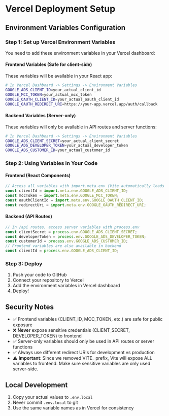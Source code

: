 # Vercel Deployment Setup

## Environment Variables Configuration

### Step 1: Set up Vercel Environment Variables

You need to add these environment variables in your Vercel dashboard:

#### Frontend Variables (Safe for client-side)
These variables will be available in your React app:

```bash
# In Vercel Dashboard -> Settings -> Environment Variables
GOOGLE_ADS_CLIENT_ID=your_actual_client_id
GOOGLE_MCC_TOKEN=your_actual_mcc_token  
GOOGLE_OAUTH_CLIENT_ID=your_actual_oauth_client_id
GOOGLE_OAUTH_REDIRECT_URI=https://your-app.vercel.app/auth/callback
```

#### Backend Variables (Server-only)
These variables will only be available in API routes and server functions:

```bash
# In Vercel Dashboard -> Settings -> Environment Variables
GOOGLE_ADS_CLIENT_SECRET=your_actual_client_secret
GOOGLE_ADS_DEVELOPER_TOKEN=your_actual_developer_token
GOOGLE_ADS_CUSTOMER_ID=your_actual_customer_id
```

### Step 2: Using Variables in Your Code

#### Frontend (React Components)
```javascript
// Access all variables with import.meta.env (Vite automatically loads them)
const clientId = import.meta.env.GOOGLE_ADS_CLIENT_ID;
const mccToken = import.meta.env.GOOGLE_MCC_TOKEN;
const oauthClientId = import.meta.env.GOOGLE_OAUTH_CLIENT_ID;
const redirectUri = import.meta.env.GOOGLE_OAUTH_REDIRECT_URI;
```

#### Backend (API Routes)
```javascript
// In /api routes, access server variables with process.env
const clientSecret = process.env.GOOGLE_ADS_CLIENT_SECRET;
const developerToken = process.env.GOOGLE_ADS_DEVELOPER_TOKEN;
const customerId = process.env.GOOGLE_ADS_CUSTOMER_ID;
// Frontend variables are also available in backend
const clientId = process.env.GOOGLE_ADS_CLIENT_ID;
```

### Step 3: Deploy

1. Push your code to GitHub
2. Connect your repository to Vercel
3. Add the environment variables in Vercel dashboard
4. Deploy!

## Security Notes

- ✅ Frontend variables (CLIENT_ID, MCC_TOKEN, etc.) are safe for public exposure
- ❌ **Never** expose sensitive credentials (CLIENT_SECRET, DEVELOPER_TOKEN) to frontend
- ✅ Server-only variables should only be used in API routes or server functions
- ✅ Always use different redirect URIs for development vs production
- ⚠️ **Important**: Since we removed VITE_ prefix, Vite will expose ALL variables to frontend. Make sure sensitive variables are only used server-side.

## Local Development

1. Copy your actual values to `.env.local`
2. Never commit `.env.local` to git
3. Use the same variable names as in Vercel for consistency
